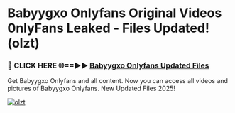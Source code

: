 # Babyygxo Onlyfans Original Videos 0nlyFans Leaked - Files Updated! (olzt)

<h3>🔴 CLICK HERE 🌐==►► <a href="https://tinyurl.com/2m67pmp6" rel="nofollow">Babyygxo Onlyfans Updated Files</a></h3>

Get Babyygxo Onlyfans and all content. Now you can access all videos and pictures of Babyygxo Onlyfans. New Updated Files 2025!

[![olzt](https://i.imgur.com/H4QAA4z.gif)](https://tinyurl.com/2m67pmp6)